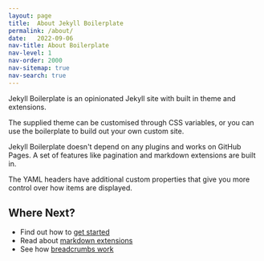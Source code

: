 ```yaml
---
layout: page
title:  About Jekyll Boilerplate
permalink: /about/
date:   2022-09-06
nav-title: About Boilerplate
nav-level: 1
nav-order: 2000
nav-sitemap: true
nav-search: true
---
```


Jekyll Boilerplate is an opinionated Jekyll site with built in theme and extensions.

The supplied theme can be customised through CSS variables, or you can use the boilerplate to build out your own custom site.

Jekyll Boilerplate doesn't depend on any plugins and works on GitHub Pages. A set of features like pagination and markdown extensions are built in.

The YAML headers have additional custom properties that give you more control over how items are displayed.

## Where Next?

- Find out how to [get started](/about/getting-started/)
- Read about [markdown extensions](/about/markdown-extensions/)
- See how [breadcrumbs work](/about/breadcrumbs/)